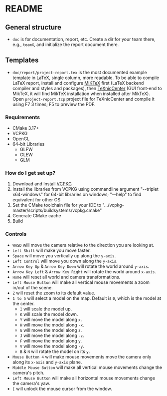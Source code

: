 # README #

## General structure ##

* `doc` is for documentation, report, etc. Create a dir for your team there, e.g., `teamX`, and initialize the report document there.

## Templates ##

* `doc/report/project-report.tex` is the most documented example template in LaTeX, single column, more readable. To be able to compile LaTeX report, install and configure [MiKTeX](http://miktex.org) first (LaTeX backend compiler and styles and packages), then [TeXnicCenter](http://texniccenter.org) (GUI front-end to MikTeX, it will find MikTeX installation when installed after MikTeX). Open `project-report.tcp` project file for TeXnicCenter and compile it using F7 3 times; F5 to preview the PDF.

### Requirements ###

* CMake 3.17+
* VCPKG
* OpenGL
* 64-bit Libraries
    - GLFW
    - GLEW
    - GLM

### How do I get set up? ###

1. Download and Install [VCPKG](https://github.com/Microsoft/vcpkg)
2. Install the libraries from VCPKG using commandline argument "--triplet x64-windows" for 64-bit libraries on windows; "--help" to find equivalent for other OS
3. Set the CMake toolchain file for your IDE to ".../vcpkg-master/scripts/buildsystems/vcpkg.cmake"
4. Generate CMake cache
5. Build

### Controls ###

- `WASD` will move the camera relative to the direction you are looking at.
- `Left Shift` will make you move faster.
- `Space` will move you vertically up along the `y-axis`.
- `Left Control` will move you down along the `y-axis`.
- `Arrow Key Up` & `Arrow Key Down` will rotate the world around `y-axis`.
- `Arrow Key Left` & `Arrow Key Right` will rotate the world around `x-axis`.
- `Home` will reset all world and camera transformations.
- `Left Mouse Button` will make all vertical mouse movements a zoom in/out of the scene.
- `Z` will reset the zoom to its default value.
- `1 to 5` will select a model on the map. Default is `0`, which is the model at the center.
	- `I` will scale the model up.
	- `K` will scale the model down.
	- `Y` will move the model along `x`.
	- `H` will move the model along `-x`.
	- `G` will move the model along `z`.
	- `J` will move the model along `-z`.
	- `F` will move the model along `y`.
	- `V` will move the model along `-y`.
	- `B` & `N` will rotate the model on its `y`.
- `Mouse Button 4` will make mouse movements move the camera only along its `x-axis` and `y-axis` plane.
- `Middle Mouse Button` will make all vertical mouse movements change the camera's pitch.
- `Left Mouse Button` will make all horizontal mouse movements change the camera's yaw.
- `[` will unlock the mouse cursor from the window.